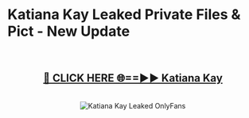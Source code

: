 # Katiana Kay Leaked Private Files & Pict - New Update
<br>
<div align="center">
<h2><a href="https://mediafilles.blogspot.com/?title=Katiana_Kay" rel="nofollow">🔴 CLICK HERE 🌐==►► Katiana Kay</a></h2>
<br>
<a href="https://mediafilles.blogspot.com/?title=Katiana_Kay" rel="nofollow" data-target="animated-image.originalLink"><img src="https://i.ibb.co.com/WyWwxjT/player-gif2.gif" alt="Katiana Kay Leaked OnlyFans" style="max-width: 100%; display: inline-block;" data-target="animated-image.originalImage"></a>
</div>
<br>